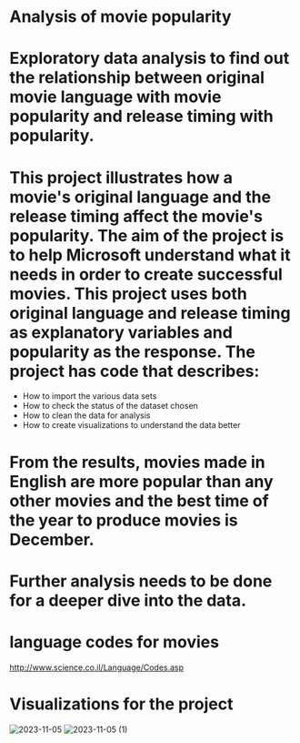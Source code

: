 # Analysis of movie popularity
# Exploratory data analysis to find out the relationship between original movie language with movie popularity and release timing with popularity.
# This project illustrates how a movie's original language and the release timing affect the movie's popularity. The aim of the project is to help Microsoft understand what it needs in order to create successful movies. This project uses both original language and release timing as explanatory variables and popularity as the response. The project has code that describes:
* How to import the various data sets
* How to check the status of the dataset chosen
* How to clean the data for analysis
* How to create visualizations to understand the data better
# From the results, movies made in English are more popular than any other movies and the best time of the year to produce movies is December.
# Further analysis needs to be done for a deeper dive into the data.
# language codes for movies
http://www.science.co.il/Language/Codes.asp 
# Visualizations for the project
![2023-11-05](https://github.com/shalomirungu/microsoft_movies_project/assets/149403427/aee87fd2-3ea8-4bac-a752-9fbd8d5baadb)
![2023-11-05 (1)](https://github.com/shalomirungu/microsoft_movies_project/assets/149403427/fa2dd46f-f880-4cf8-b4dc-dd4d16af9ad7)

